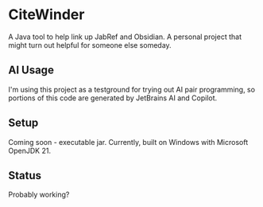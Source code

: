 # CiteWinder
A Java tool to help link up JabRef and Obsidian. A personal project that might turn out helpful for someone else someday.

## AI Usage
I'm using this project as a testground for trying out AI pair programming, so portions of this code are generated by JetBrains AI and Copilot.

## Setup
Coming soon - executable jar. Currently, built on Windows with Microsoft OpenJDK 21.

## Status
Probably working?